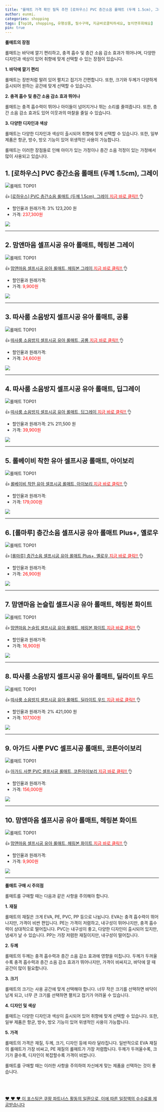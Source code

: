 ```yaml
---
title: "롤매트 가격 확인 필독 추천 [로하우스] PVC 층간소음 롤매트 (두께 1.5cm), 그레이 비교 장점 구매가이드"
author: eunmi.
categories: shopping
tags: [Top10, shopping, 유행상품, 필수구매, 지금바로클릭하세요, 놓치면후회해요]
pin: true
---
```

**롤매트의 장점**

롤매트는 바닥에 깔기 편리하고, 충격 흡수 및 층간 소음 감소 효과가 뛰어나며, 다양한 디자인과 색상이 있어 취향에 맞게 선택할 수 있는 장점이 있습니다.

**1. 바닥에 깔기 편리**

롤매트는 장판처럼 말려 있어 펼치고 접기가 간편합니다. 또한, 크기와 두께가 다양하게 출시되어 원하는 공간에 맞게 선택할 수 있습니다.

**2. 충격 흡수 및 층간 소음 감소 효과 뛰어나**

롤매트는 충격 흡수력이 뛰어나 아이들이 넘어지거나 뛰는 소리를 줄여줍니다. 또한, 층간 소음 감소 효과도 있어 이웃과의 마찰을 줄일 수 있습니다.

**3. 다양한 디자인과 색상**

롤매트는 다양한 디자인과 색상이 출시되어 취향에 맞게 선택할 수 있습니다. 또한, 일부 제품은 항균, 방수, 방오 기능이 있어 위생적인 사용이 가능합니다.

롤매트는 이러한 장점들로 인해 아이가 있는 가정이나 층간 소음 걱정이 있는 가정에서 많이 사용되고 있습니다.

   

## 1. [로하우스] PVC 층간소음 롤매트 (두께 1.5cm), 그레이

![롤매트 TOP01](https://thumbnail7.coupangcdn.com/thumbnails/remote/230x230ex/image/vendor_inventory/c0e6/1196da2076c9af1dc8e9e01a4728b54f06eecb5dfaf0336a01960c9cfabf.jpg)


👍 [[로하우스] PVC 층간소음 롤매트 (두께 1.5cm), 그레이 <font color=red> 지금 바로 클릭!! </font> ](https://link.coupang.com/re/AFFSDP?lptag=AF3617701&subid=GithubCoopas&pageKey=7523778306&traceid=V0-153&itemId=19738734892&vendorItemId=73108755737) 👌 


- 할인율과 원래가격: 3%  123,200   원
- 가격: <span style='color:red'>237,300원</span>

[![](/discount_price.png)](https://link.coupang.com/re/AFFSDP?lptag=AF3617701&subid=GithubCoopas&pageKey=7523778306&traceid=V0-153&itemId=19738734892&vendorItemId=73108755737)

---


   

## 2. 맘앤마음 셀프시공 유아 롤매트, 헤링본 그레이

![롤매트 TOP01](https://thumbnail9.coupangcdn.com/thumbnails/remote/230x230ex/image/rs_quotation_api/x06wuwzy/459c3ca3217546f9a11b452aafc1c3ac.jpg)


👍 [맘앤마음 셀프시공 유아 롤매트, 헤링본 그레이 <font color=red> 지금 바로 클릭!! </font> ](https://link.coupang.com/re/AFFSDP?lptag=AF3617701&subid=GithubCoopas&pageKey=7660179951&traceid=V0-153&itemId=8858012078&vendorItemId=76144758146) 👌 


- 할인율과 원래가격: 
- 가격: <span style='color:red'>9,900원</span>

[![](/discount_price.png)](https://link.coupang.com/re/AFFSDP?lptag=AF3617701&subid=GithubCoopas&pageKey=7660179951&traceid=V0-153&itemId=8858012078&vendorItemId=76144758146)

---


   

## 3. 따사룸 소음방지 셀프시공 유아 롤매트, 공룡

![롤매트 TOP01](https://thumbnail9.coupangcdn.com/thumbnails/remote/230x230ex/image/retail/images/2646814276260433-8c22a950-3293-4065-b629-8f83f18d0da7.jpg)


👍 [따사룸 소음방지 셀프시공 유아 롤매트, 공룡 <font color=red> 지금 바로 클릭!! </font> ](https://link.coupang.com/re/AFFSDP?lptag=AF3617701&subid=GithubCoopas&pageKey=6714158953&traceid=V0-153&itemId=15606049570&vendorItemId=82824305140) 👌 


- 할인율과 원래가격: 
- 가격: <span style='color:red'>24,600원</span>

[![](/discount_price.png)](https://link.coupang.com/re/AFFSDP?lptag=AF3617701&subid=GithubCoopas&pageKey=6714158953&traceid=V0-153&itemId=15606049570&vendorItemId=82824305140)

---


   

## 4. 따사룸 소음방지 셀프시공 유아 롤매트, 딥그레이

![롤매트 TOP01](https://thumbnail8.coupangcdn.com/thumbnails/remote/230x230ex/image/retail/images/195676030383859-47db7c5d-8abe-4941-bc01-75441bf2606e.jpg)


👍 [따사룸 소음방지 셀프시공 유아 롤매트, 딥그레이 <font color=red> 지금 바로 클릭!! </font> ](https://link.coupang.com/re/AFFSDP?lptag=AF3617701&subid=GithubCoopas&pageKey=6714158953&traceid=V0-153&itemId=15596203248&vendorItemId=82815003830) 👌 


- 할인율과 원래가격: 2%  211,500   원
- 가격: <span style='color:red'>39,900원</span>

[![](/discount_price.png)](https://link.coupang.com/re/AFFSDP?lptag=AF3617701&subid=GithubCoopas&pageKey=6714158953&traceid=V0-153&itemId=15596203248&vendorItemId=82815003830)

---


   

## 5. 롤베이비 착한 유아 셀프시공 롤매트, 아이보리

![롤매트 TOP01](https://thumbnail10.coupangcdn.com/thumbnails/remote/230x230ex/image/retail/images/2022/07/15/11/8/dc345a02-8e34-4773-9b2d-333fb55b7ba6.jpg)


👍 [롤베이비 착한 유아 셀프시공 롤매트, 아이보리 <font color=red> 지금 바로 클릭!! </font> ](https://link.coupang.com/re/AFFSDP?lptag=AF3617701&subid=GithubCoopas&pageKey=6530360579&traceid=V0-153&itemId=15207103697&vendorItemId=82428178772) 👌 


- 할인율과 원래가격: 
- 가격: <span style='color:red'>179,000원</span>

[![](/discount_price.png)](https://link.coupang.com/re/AFFSDP?lptag=AF3617701&subid=GithubCoopas&pageKey=6530360579&traceid=V0-153&itemId=15207103697&vendorItemId=82428178772)

---


   

## 6. [롤마루] 층간소음 셀프시공 유아 롤매트 Plus+, 옐로우

![롤매트 TOP01](https://thumbnail8.coupangcdn.com/thumbnails/remote/230x230ex/image/vendor_inventory/57bb/06878bb7b5ef33a7a81052ff47648fbb2ec59af44a631762045d0bdf8751.jpg)


👍 [[롤마루] 층간소음 셀프시공 유아 롤매트 Plus+, 옐로우 <font color=red> 지금 바로 클릭!! </font> ](https://link.coupang.com/re/AFFSDP?lptag=AF3617701&subid=GithubCoopas&pageKey=7311044096&traceid=V0-153&itemId=18729737342&vendorItemId=84103659337) 👌 


- 할인율과 원래가격: 
- 가격: <span style='color:red'>26,900원</span>

[![](/discount_price.png)](https://link.coupang.com/re/AFFSDP?lptag=AF3617701&subid=GithubCoopas&pageKey=7311044096&traceid=V0-153&itemId=18729737342&vendorItemId=84103659337)

---


   

## 7. 맘앤마음 논슬립 셀프시공 유아 롤매트, 헤링본 화이트

![롤매트 TOP01](https://thumbnail7.coupangcdn.com/thumbnails/remote/230x230ex/image/retail/images/1636778929065868-632ed6ee-90c8-43a5-a17f-919372d6ec28.jpg)


👍 [맘앤마음 논슬립 셀프시공 유아 롤매트, 헤링본 화이트 <font color=red> 지금 바로 클릭!! </font> ](https://link.coupang.com/re/AFFSDP?lptag=AF3617701&subid=GithubCoopas&pageKey=5568064531&traceid=V0-153&itemId=5497663467&vendorItemId=72797295841) 👌 


- 할인율과 원래가격: 
- 가격: <span style='color:red'>16,900원</span>

[![](/discount_price.png)](https://link.coupang.com/re/AFFSDP?lptag=AF3617701&subid=GithubCoopas&pageKey=5568064531&traceid=V0-153&itemId=5497663467&vendorItemId=72797295841)

---


   

## 8. 따사룸 소음방지 셀프시공 유아 롤매트, 딜라이트 우드

![롤매트 TOP01](https://thumbnail10.coupangcdn.com/thumbnails/remote/230x230ex/image/retail/images/195832314514665-625f3cc7-2759-4106-aac4-84ad762459a1.jpg)


👍 [따사룸 소음방지 셀프시공 유아 롤매트, 딜라이트 우드 <font color=red> 지금 바로 클릭!! </font> ](https://link.coupang.com/re/AFFSDP?lptag=AF3617701&subid=GithubCoopas&pageKey=6714158953&traceid=V0-153&itemId=15605720247&vendorItemId=82823980146) 👌 


- 할인율과 원래가격: 2%  421,000   원
- 가격: <span style='color:red'>107,100원</span>

[![](/discount_price.png)](https://link.coupang.com/re/AFFSDP?lptag=AF3617701&subid=GithubCoopas&pageKey=6714158953&traceid=V0-153&itemId=15605720247&vendorItemId=82823980146)

---


   

## 9. 아가드 사뿐 PVC 셀프시공 롤매트, 코튼아이보리

![롤매트 TOP01](https://thumbnail10.coupangcdn.com/thumbnails/remote/230x230ex/image/retail/images/1042420164956248-9891cfdf-1c17-4107-9581-6e78abb1521a.jpg)


👍 [아가드 사뿐 PVC 셀프시공 롤매트, 코튼아이보리 <font color=red> 지금 바로 클릭!! </font> ](https://link.coupang.com/re/AFFSDP?lptag=AF3617701&subid=GithubCoopas&pageKey=7057759960&traceid=V0-153&itemId=17489888916&vendorItemId=71200005991) 👌 


- 할인율과 원래가격: 
- 가격: <span style='color:red'>156,000원</span>

[![](/discount_price.png)](https://link.coupang.com/re/AFFSDP?lptag=AF3617701&subid=GithubCoopas&pageKey=7057759960&traceid=V0-153&itemId=17489888916&vendorItemId=71200005991)

---


   

## 10. 맘앤마음 셀프시공 유아 롤매트, 헤링본 화이트

![롤매트 TOP01](https://thumbnail9.coupangcdn.com/thumbnails/remote/230x230ex/image/rs_quotation_api/l6exk52h/349ddb398d884479939472e8366960b1.jpg)


👍 [맘앤마음 셀프시공 유아 롤매트, 헤링본 화이트 <font color=red> 지금 바로 클릭!! </font> ](https://link.coupang.com/re/AFFSDP?lptag=AF3617701&subid=GithubCoopas&pageKey=7660179951&traceid=V0-153&itemId=8858011972&vendorItemId=76144757949) 👌 


- 할인율과 원래가격: 
- 가격: <span style='color:red'>9,900원</span>

[![](/discount_price.png)](https://link.coupang.com/re/AFFSDP?lptag=AF3617701&subid=GithubCoopas&pageKey=7660179951&traceid=V0-153&itemId=8858011972&vendorItemId=76144757949)

---
**롤매트 구매 시 주의점**

롤매트를 구매할 때는 다음과 같은 사항을 주의해야 합니다.

**1. 재질**

롤매트의 재질은 크게 EVA, PE, PVC, PP 등으로 나뉩니다. EVA는 충격 흡수력이 뛰어나지만, 가격이 비싼 편입니다. PE는 가격이 저렴하고, 내구성이 뛰어나지만, 충격 흡수력이 상대적으로 떨어집니다. PVC는 내구성이 좋고, 다양한 디자인이 출시되어 있지만, 냄새가 날 수 있습니다. PP는 가장 저렴한 재질이지만, 내구성이 떨어집니다.

**2. 두께**

롤매트의 두께는 충격 흡수력과 층간 소음 감소 효과에 영향을 미칩니다. 두께가 두꺼울수록 충격 흡수력과 층간 소음 감소 효과가 뛰어나지만, 가격이 비싸지고, 바닥에 깔 때 공간이 많이 필요합니다.

**3. 크기**

롤매트의 크기는 사용 공간에 맞게 선택해야 합니다. 너무 작은 크기를 선택하면 바닥이 남게 되고, 너무 큰 크기를 선택하면 펼치고 접기가 어려울 수 있습니다.

**4. 디자인 및 색상**

롤매트는 다양한 디자인과 색상이 출시되어 있어 취향에 맞게 선택할 수 있습니다. 또한, 일부 제품은 항균, 방수, 방오 기능이 있어 위생적인 사용이 가능합니다.

**5. 가격**

롤매트의 가격은 재질, 두께, 크기, 디자인 등에 따라 달라집니다. 일반적으로 EVA 재질의 롤매트가 가장 비싸고, PE 재질의 롤매트가 가장 저렴합니다. 두께가 두꺼울수록, 크기가 클수록, 디자인이 복잡할수록 가격이 비쌉니다.

롤매트를 구매할 때는 이러한 사항을 주의하여 자신에게 맞는 제품을 선택하는 것이 좋습니다.<br><br><br><br><br> [ ❤ ❤ ❤ 이 포스팅은 쿠팡 파트너스 활동의 일환으로, 이에 따른 일정액의 수수료를 제공받습니다](https://link.coupang.com/a/bcEFyh)